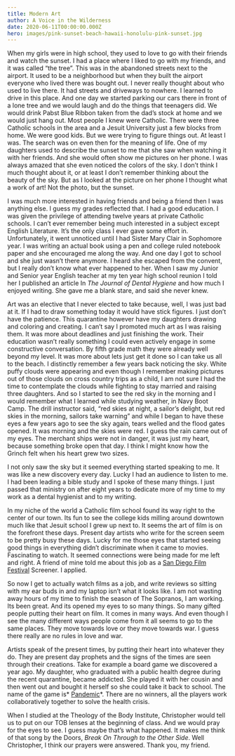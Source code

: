 ```yaml
---
title: Modern Art
author: A Voice in the Wilderness
date: 2020-06-11T00:00:00.000Z
hero: images/pink-sunset-beach-hawaii-honolulu-pink-sunset.jpg
---
```

When my girls were in high school, they used to love to go with their friends and watch the sunset. I had a place where I liked to go with my friends, and it was called “the tree”. This was in the abandoned streets next to the airport. It used to be a neighborhood but when they built the airport everyone who lived there was bought out. I never really thought about who used to live there. It had streets and driveways to nowhere. I learned to drive in this place. And one day we started parking our cars there in front of a lone tree and we would laugh and do the things that teenagers did. We would drink Pabst Blue Ribbon taken from the dad’s stock at home and we would just hang out. Most people I knew were Catholic. There were three Catholic schools in the area and a Jesuit University just a few blocks from home. We were good kids. But we were trying to figure things out. At least I was. The search was on even then for the meaning of life. One of my daughters used to describe the sunset to me that she saw when watching it with her friends. And she would often show me pictures on her phone. I was always amazed that she even noticed the colors of the sky. I don’t think I much thought about it, or at least I don’t remember thinking about the beauty of the sky. But as I looked at the picture on her phone I thought what a work of art! Not the photo, but the sunset. 

I was much more interested in having friends and being a friend then I was anything else. I guess my grades reflected that. I had a good education. I was given the privilege of attending twelve years at private Catholic schools. I can’t ever remember being much interested in a subject except English Literature. It’s the only class I ever gave some effort in. Unfortunately, it went unnoticed until I had Sister Mary Clair in Sophomore year. I was writing an actual book using a pen and college ruled notebook paper and she encouraged me along the way. And one day I got to school and she just wasn’t there anymore. I heard she escaped from the convent, but I really don’t know what ever happened to her. When I saw my Junior and Senior year English teacher at my ten year high school reunion I told her I published an article In *The Journal of Dental Hygiene* and how much I enjoyed writing. She gave me a blank stare, and said she never knew. 

Art was an elective that I never elected to take because, well, I was just bad at it. If I had to draw something today it would have stick figures. I just don’t have the patience. This quarantine however have my daughters drawing and coloring and creating. I can’t say I promoted much art as I was raising them. It was more about deadlines and just finishing the work. Their education wasn’t really something I could even actively engage in some constructive conversation. By fifth grade math they were already well beyond my level.  It was more about lets just get it done so I can take us all to the beach.  I distinctly remember a few years back noticing the sky. White puffy clouds were appearing and even though I remember making pictures out of those clouds on cross country trips as a child, I am not sure I had the time to contemplate the clouds while fighting to stay married and raising three daughters. And so I started to see the red sky in the morning and I would remember what I learned while studying weather, in Navy Boot Camp. The drill instructor said, “red skies at night, a sailor’s delight, but red skies in the morning, sailors take warning” and while I began to have these eyes a few years ago to see the sky again, tears welled and the flood gates opened. It was morning and the skies were red. I guess the rain came out of my eyes. The merchant ships were not in danger, it was just my heart, because something broke open that day. I think I might know how the Grinch felt when his heart grew two sizes.


I not only saw the sky but it seemed everything started speaking to me. It was like a new discovery every day. Lucky I had an audience to listen to me. I had been leading a bible study and I spoke of these many things. I just passed that ministry on after eight years to dedicate more of my time to my work as a dental hygienist and to my writing. 


In my niche of the world a Catholic film school found its way right to the center of our town. Its fun to see the college kids milling around downtown much like that Jesuit school I grew up next to. It seems the art of film is on the forefront these days. Present day artists who write for the screen seem to be pretty busy these days. Lucky for me those eyes that started seeing good things in everything didn’t discriminate when it came to movies. Fascinating to watch. It seemed connections were being made for me left and right. A friend of mine told me about this job as a [San Diego Film Festival](https://sdfilmfest.com/) Screener. I applied.


So now I get to actually watch films as a job, and write reviews so sitting with my ear buds in and my laptop isn’t what it looks like. I am not wasting away hours of my time to finish the season of The Sopranos, I am working. Its been great. And its opened my eyes to so many things. So many gifted people putting their heart on film. It comes in many ways. And even though I see the many different ways people come from it all seems to go to the same places. They move towards love or they move towards war. I guess there really are no rules in love and war.


Artists speak of the present times, by putting their heart into whatever they do. They are present day prophets and the signs of the times are seen through their creations. Take for example a board game we discovered a year ago. My daughter, who graduated with a public health degree during the recent quarantine, became addicted. She played it with her cousin and then went out and bought it herself so she could take it back to school. The name of the game is* [Pandemic](https://store.steampowered.com/app/622440/Pandemic_The_Board_Game/)*. There are no winners, all the players work collaboratively together to solve the health crisis.


When I studied at the Theology of the Body Institute, Christopher would tell us to put on our TOB lenses at the beginning of class. And we would pray for the eyes to see. I guess maybe that’s what happened. It makes me think of that song by the Doors, *Break On Through to the Other Side*. Well Christopher, I think our prayers were answered. Thank you, my friend.